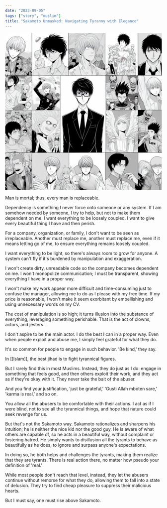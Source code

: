 ```yaml
---
date: "2023-09-05"
tags: ["story", "muslim"]
title: "Sakamoto Unmasked: Navigating Tyranny with Elegance"
---
```


![sakamoto faces](<sakamoto faces.jpg>)

Man is mortal; thus, every man is replaceable.

Dependency is something I never force onto someone or any system. If I am somehow needed by someone, I try to help, but not to make them dependent on me. I want everything to be loosely coupled. I want to give every beautiful thing I have and then perish.

For a company, organization, or family, I don't want to be seen as irreplaceable. Another must replace me, another must replace me, even if it means letting go of me, to ensure everything remains loosely coupled.

I want everything to be light, so there's always room to grow for anyone. A system can't fly if it's burdened by manipulation and exaggeration.

I won't create dirty, unreadable code so the company becomes dependent on me. I won't monopolize communication; I must be transparent, showing everything I have in a proper way.

I won't make my work appear more difficult and time-consuming just to confuse the manager, allowing me to do as I please with my free time. If my price is reasonable, I won't make it seem exorbitant by embellishing and using unnecessary words on my CV.

The cost of manipulation is so high; it turns illusion into the substance of everything, leveraging something perishable. That is the act of clowns, actors, and jesters.

I don't aspire to be the main actor. I do the best I can in a proper way. Even when people exploit and abuse me, I simply feel grateful for what they do.

It's so common for people to engage in such behavior. 'Be kind,' they say.

In [[Islam]], the best jihad is to fight tyrannical figures.

But I rarely find this in most Muslims. Instead, they do just as I do: engage in something that feels good, and then others exploit their work, and they act as if they're okay with it. They never take the bait of the abuser.

And you find your justification, 'just be grateful,' 'Gusti Allah mboten sare,' 'karma is real,' and so on.

You allow all the abusers to be comfortable with their actions. I act as if I were blind, not to see all the tyrannical things, and hope that nature could seek revenge for us.

But that's not the Sakamoto way. Sakamoto rationalizes and sharpens his intuition; he is neither the nice kid nor the good guy. He is aware of what others are capable of, so he acts in a beautiful way, without complaint or fostering hatred. He simply wants to disillusion all the tyrants to behave as beautifully as he does, to ignore and surpass anyone's expectations.

In doing so, he both helps and challenges the tyrants, making them realize that they are tyrants. There is real action there, no matter how pseudo your definition of 'real.'

While most people don't reach that level, instead, they let the abusers continue without remorse for what they do, allowing them to fall into a state of delusion. They try to find cheap pleasure to suppress their malicious hearts. 

But I must say, one must rise above Sakamoto.